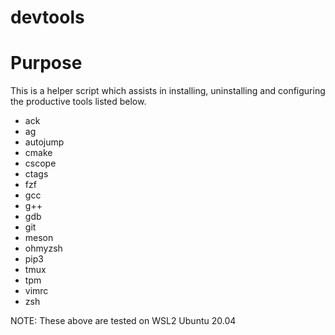 devtools
========

# Purpose

This is a helper script which assists in installing, uninstalling and configuring
the productive tools listed below.

-	ack
-	ag
-	autojump
-	cmake
-	cscope
-	ctags
-	fzf
-	gcc
-	g++
-	gdb
-	git
-	meson
-	ohmyzsh
-	pip3
-	tmux
-	tpm
-	vimrc
-	zsh

NOTE: These above are tested on WSL2 Ubuntu 20.04 
